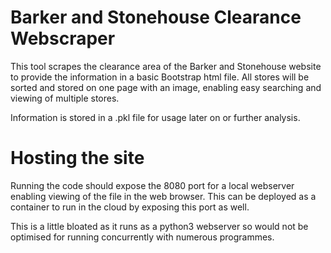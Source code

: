 # Barker and Stonehouse Clearance Webscraper

This tool scrapes the clearance area of the Barker and Stonehouse website to provide the information in a basic Bootstrap html file. All stores will be sorted and stored on one page with an image, enabling easy searching and viewing of multiple stores. 

Information is stored in a .pkl file for usage later on or further analysis. 

# Hosting the site

Running the code should expose the 8080 port for a local webserver enabling viewing of the file in the web browser. This can be deployed as a container to run in the cloud by exposing this port as well. 

This is a little bloated as it runs as a python3 webserver so would not be optimised for running concurrently with numerous programmes. 